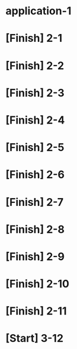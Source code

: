# application-1
# [Finish] 2-1
# [Finish] 2-2
# [Finish] 2-3
# [Finish] 2-4
# [Finish] 2-5
# [Finish] 2-6
# [Finish] 2-7
# [Finish] 2-8
# [Finish] 2-9
# [Finish] 2-10
# [Finish] 2-11
# [Start] 3-12
